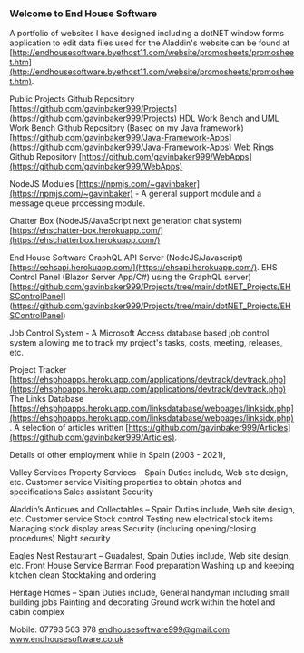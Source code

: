 ### Welcome to End House Software

A portfolio of websites I have designed including a dotNET window forms application to edit data files used for the Aladdin's website can be found at [http://endhousesoftware.byethost11.com/website/promosheets/promosheet.htm](http://endhousesoftware.byethost11.com/website/promosheets/promosheet.htm).

Public Projects Github Repository [https://github.com/gavinbaker999/Projects](https://github.com/gavinbaker999/Projects)
HDL Work Bench and UML Work Bench Github Repository (Based on my Java framework) [https://github.com/gavinbaker999/Java-Framework-Apps](https://github.com/gavinbaker999/Java-Framework-Apps)
Web Rings Github Repository [https://github.com/gavinbaker999/WebApps](https://github.com/gavinbaker999/WebApps)

NodeJS Modules [https://npmjs.com/~gavinbaker](https://npmjs.com/~gavinbaker) - A general support module and a message queue processing module.

Chatter Box (NodeJS/JavaScript next generation chat system) [https://ehschatter-box.herokuapp.com/](https://ehschatterbox.herokuapp.com/)

End House Software GraphQL API Server (NodeJS/Javascript) [https://eehsapi.herokuapp.com/](https://ehsapi.herokuapp.com/). EHS Control Panel (Blazor Server App/C#) using the GraphQL server) [https://github.com/gavinbaker999/Projects/tree/main/dotNET_Projects/EHSControlPanel] (https://github.com/gavinbaker999/Projects/tree/main/dotNET_Projects/EHSControlPanel)

Job Control System - A Microsoft Access database based job control system allowing me to track my project's tasks, costs, meeting, releases, etc.

Project Tracker [https://ehsphpapps.herokuapp.com/applications/devtrack/devtrack.php](https://ehsphpapps.herokuapp.com/applications/devtrack/devtrack.php) The Links Database [https://ehsphpapps.herokuapp.com/linksdatabase/webpages/linksidx.php](https://ehsphpapps.herokuapp.com/linksdatabase/webpages/linksidx.php). A selection of articles written [https://github.com/gavinbaker999/Articles](https://github.com/gavinbaker999/Articles).

Details of other employment while in Spain (2003 - 2021),

Valley Services Property Services – Spain
Duties include,
  Web site design, etc.
  Customer service
  Visiting properties to obtain photos and specifications
  Sales assistant
  Security

Aladdin’s Antiques and Collectables – Spain
Duties include,
   Web site design, etc.
   Customer service
   Stock control
   Testing new electrical stock items
   Managing stock display areas
   Security (including opening/closing procedures)
   Night security

Eagles Nest Restaurant – Guadalest, Spain
Duties include,
   Web site design, etc.
   Front House Service
   Barman
   Food preparation
   Washing up and keeping kitchen clean
   Stocktaking and ordering

Heritage Homes – Spain
Duties include,
   General handyman including small building jobs
   Painting and decorating
   Ground work within the hotel and cabin complex

Mobile: 07793 563 978
endhousesoftware999@gmail.com
www.endhousesoftware.co.uk
